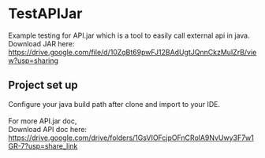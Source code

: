 # TestAPIJar
Example testing for API.jar which is a tool to easily call external api in java.
Download JAR here: https://drive.google.com/file/d/10ZqBt69pwFJ12BAdUgtJQnnCkzMuIZrB/view?usp=sharing

## Project set up
Configure your java build path after clone and import to your IDE.
<br><br>
For more API.jar doc,<br>
Download API doc here: https://drive.google.com/drive/folders/1GsVIOFcjpOFnCRolA9NvUwy3F7w1GR-7?usp=share_link
